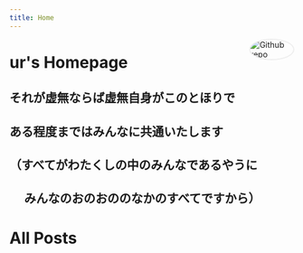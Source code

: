 ```yaml
---
title: Home
---
```


[<img src="https://avatars.githubusercontent.com/u/168523312?v=4" style="max-width:15%;min-width:40px;float:right;border-radius: 80%;border: 2px solid #eee;" alt="Github repo" />](https://github.com/uranv)

# ur's Homepage

## それが虚無ならば虚無自身がこのとほりで
##    ある程度まではみんなに共通いたします
## （すべてがわたくしの中のみんなであるやうに
## 　 みんなのおのおののなかのすべてですから）


# All Posts



